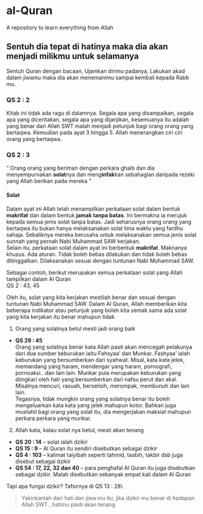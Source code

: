 # al-Quran
A repository to learn everything from Allah

## Sentuh dia tepat di hatinya maka dia akan menjadi milikmu untuk selamanya
Sentuh Quran dengan bacaan, Ujamkan dirimu padanya, Lakukan akad dalam jiwamu maka dia akan menemanimu sampai kembali kepada Rabb mu.
### QS 2 : 2
Kitab ini tidak ada ragu di dalamnya. Segala apa yang disampaikan, segala apa yang diceritakan, segala apa yang dijanjikan, kesemuanya itu adalah yang benar dari Allah SWT malah menjadi petunjuk bagi orang orang yang bertaqwa. Kemudian pada ayat 3 hingga 5. Allah menerangkan ciri ciri orang yang bertaqwa.

### QS 2 : 3
“ Orang orang yang beriman dengan perkara ghaib dan dia menyempurnakan **solat**nya dan meng**infak**kan sebahagian daripada rezeki yang Allah berikan pada mereka ”

#### Solat
Dalam ayat ini Allah telah menampilkan perkataan solat dalam bentuk **makrifat** dan dalam bentuk **jamak tanpa batas**. Ini bermakna ia merujuk kepada semua jenis solat tanpa batas. Jadi seharusnya orang orang yang bertaqwa itu bukan hanya melaksanakan solat lima waktu yang fardhu sahaja. Sebaliknya mereka berusaha untuk melaksanakan semua jenis solat sunnah yang pernah Nabi Muhammad SAW kerjakan.\
Selain itu, perkataan solat dalam ayat ini berbentuk **makrifat**. Maknanya khusus. Ada aturan. Tidak boleh bebas dilakukan dan tidak boleh bebas ditinggalkan. Dilaksanakan sesuai dengan tuntunan Nabi Muhammad SAW.

Sebagai contoh, berikut merupakan semua perkataan solat yang Allah tampilkan dalam Al Quran\
QS 2 : 43, 45

Oleh itu, solat yang kita kerjakan mestilah benar dan sesuai dengan tuntunan Nabi Muhammad SAW. Dalam Al Quran, Allah memberikan kita beberapa indikator atau petunjuk yang boleh kita semak sama ada solat yang kita kerjakan itu benar mahupun tidak
1. Orang yang solatnya betul mesti jadi orang baik
- **QS 29 : 45**\
Orang yang solatnya benar kata Allah pasti akan mencegah pelakunya dari dua sumber keburukan iaitu Fahsyaa’ dan Munkar.
Fashyaa’ ialah keburukan yang bersumberkan dari syahwat. Misal, kata kata jelek, memandang yang haram, mendengar yang haram, pornografi, pornoaksi.. dan lain lain.
Munkar pula merupakan keburukan yang diingkari oleh hati yang bersumberkan dari nafsu perut dan akal. Misalnya mencuri, rasuah, berselisih, merompak, membunuh dan lain lain.\
Tegasnya, tidak mungkin orang yang solatnya benar itu boleh mengeluarkan kata kata yang jelek mahupun kotor. Bahkan juga mustahil bagi orang yang solat itu, dia mengerjakan maksiat mahupun perkara perkara yang munkar.
2. Allah kata, kalau solat nya betul, mesti akan tenang
- **QS 20 : 14** – solat ialah dzikir
- **QS 15 : 9** – Al Quran itu sendiri disebutkan sebagai dzikir
- **QS 4 : 103** – kalimat taiyibah seperti tahmid, tasbih, takbir dsb juga disebut sebagai dzikir
- **QS 54 : 17, 22, 32 dan 40** – para penghafal Al Quran itu juga disebutkan sebagai dzikir. Malah disebutkan sebanyak empat kali dalam Al Quran

Tapi apa fungsi dzikir? Tafsirnya di QS 13 : 28\
> Yakinkanlah dari hati dan jiwa mu itu, jika dzikir mu benar di hadapan Allah SWT , hatimu pasti akan tenang


